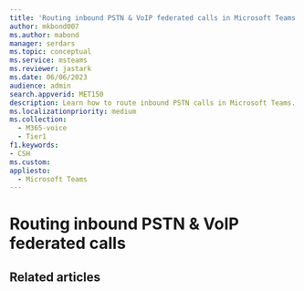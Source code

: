 ```yaml
---
title: 'Routing inbound PSTN & VoIP federated calls in Microsoft Teams'
author: mkbond007
ms.author: mabond
manager: serdars
ms.topic: conceptual
ms.service: msteams
ms.reviewer: jastark
ms.date: 06/06/2023
audience: admin
search.appverid: MET150
description: Learn how to route inbound PSTN calls in Microsoft Teams.
ms.localizationpriority: medium
ms.collection: 
  - M365-voice
  - Tier1
f1.keywords:
- CSH
ms.custom: 
appliesto: 
  - Microsoft Teams
---
```


# Routing inbound PSTN & VoIP federated calls

## Related articles

